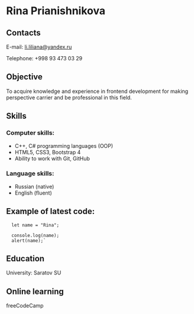 # Rina Prianishnikova
## Contacts
E-mail: li.liliana@yandex.ru

Telephone: +998 93 473 03 29

## Objective
To acquire knowledge and experience in frontend development for making perspective carrier and be professional in this field.

## Skills
### Computer skills:
* C++, C# programming languages (OOP)
* HTML5, CSS3, Bootstrap 4
* Ability to work with Git, GitHub
### Language skills:
* Russian (native)
* English (fluent)
## Example of latest code:
```
  let name = "Rina";
  
  console.log(name);
  alert(name);`
```
## Education
University: Saratov SU

## Online learning
freeCodeCamp

